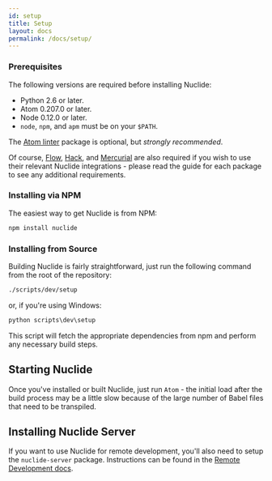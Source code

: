 ```yaml
---
id: setup
title: Setup
layout: docs
permalink: /docs/setup/
---
```


### Prerequisites 

The following versions are required before installing Nuclide:

+ Python 2.6 or later.
+ Atom 0.207.0 or later.
+ Node 0.12.0 or later.
+ `node`, `npm`, and `apm` must be on your `$PATH`.

The [Atom linter](https://atom.io/packages/linter) package is optional, but *strongly recommended*.

Of course, [Flow](/docs/flow/), [Hack](/docs/hack/), and [Mercurial](/docs/hg/) are 
also required if you wish to use their relevant Nuclide integrations - please read the guide for 
each package to see any additional requirements.

### Installing via NPM

The easiest way to get Nuclide is from NPM:

```bash
npm install nuclide
```

### Installing from Source

Building Nuclide is fairly straightforward, just run the following command from the root of the 
repository:

```bash
./scripts/dev/setup
```

or, if you're using Windows:

```bat
python scripts\dev\setup
```

This script will fetch the appropriate dependencies from npm and perform any necessary build steps. 

## Starting Nuclide

Once you've installed or built Nuclide, just run `Atom` - the initial load after the build process 
may be a little slow because of the large number of Babel files that need to be transpiled. 

## Installing Nuclide Server

If you want to use Nuclide for remote development, you'll also need to setup the `nuclide-server` 
package. Instructions can be found in the [Remote Development docs](/docs/remote/).